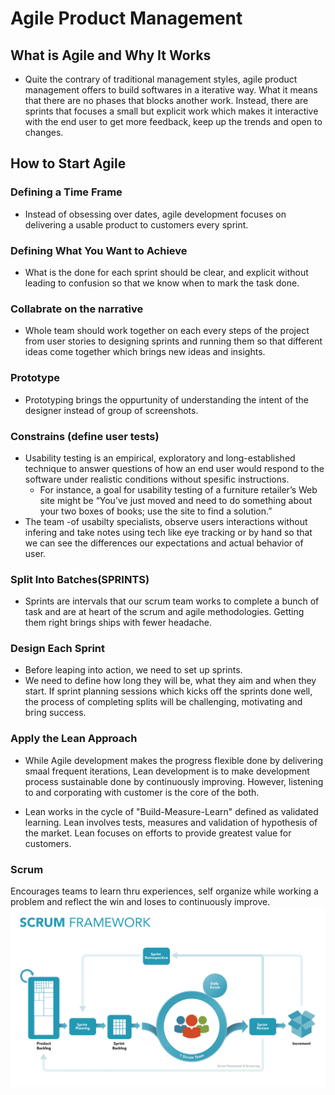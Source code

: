 # Agile Product Management

## What is Agile and Why It Works

- Quite the contrary of traditional management styles, agile product management offers to build softwares in a iterative way. What it means that there are no phases that blocks another work. Instead, there are sprints that focuses a small but explicit work which makes it interactive with the end user to get more feedback, keep up the trends and open to changes.

## How to Start Agile

### Defining a Time Frame

- Instead of obsessing over dates, agile development focuses on delivering a usable product to customers every sprint.

### Defining What You Want to Achieve

- What is the done for each sprint should be clear, and explicit without leading to confusion so that we know when to mark the task done.

### Collabrate on the narrative

- Whole team should work together on each every steps of the project from user stories to designing sprints and running them so that different ideas come together which brings new ideas and insights.

### Prototype

- Prototyping brings the oppurtunity of understanding the intent of the designer instead of group of screenshots.

### Constrains (define user tests)

- Usability testing is an empirical, exploratory and long-established technique to answer questions of how an end user would respond to the software under realistic conditions without spesific instructions.
  - For instance, a goal for usability testing of a furniture retailer’s Web site might be “You’ve just moved and need to do something about your two boxes of books; use the site to find a solution.”
- The team -of usabilty specialists, observe users interactions without infering and take notes using tech like eye tracking or by hand so that we can see the differences our expectations and actual behavior of user.

### Split Into Batches(SPRINTS)

- Sprints are intervals that our scrum team works to complete a bunch of task and are at heart of the scrum and agile methodologies. Getting them right brings ships with fewer headache.

### Design Each Sprint

- Before leaping into action, we need to set up sprints.
- We need to define how long they will be, what they aim and when they start. If sprint planning sessions which kicks off the sprints done well, the process of completing splits will be challenging, motivating and bring success.

### Apply the Lean Approach

- While Agile development makes the progress flexible done by delivering smaal frequent iterations, Lean development is to make development process sustainable done by continuously improving. However, listening to and corporating with customer is the core of the both.

- Lean works in the cycle of "Build-Measure-Learn" defined as validated learning. Lean involves tests, measures and validation of hypothesis of the market. Lean focuses on efforts to provide greatest value for customers.

### Scrum

Encourages teams to learn thru experiences, self organize while working a problem and reflect the win and loses to continuously improve. \
![Scrum](./pics/scrum.png)
